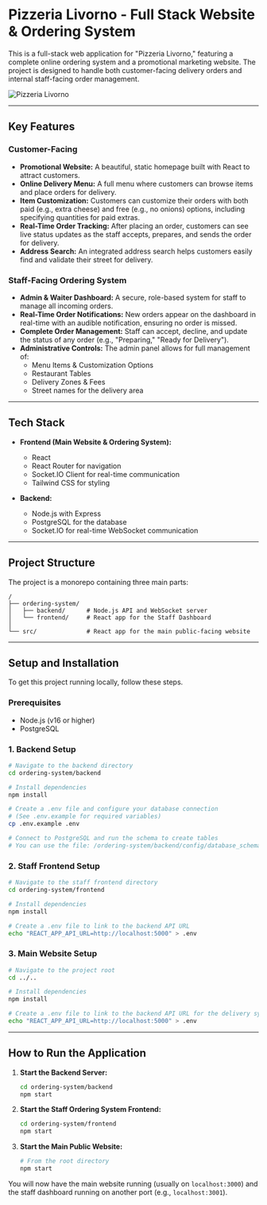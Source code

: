 # Pizzeria Livorno - Full Stack Website & Ordering System

This is a full-stack web application for "Pizzeria Livorno," featuring a complete online ordering system and a promotional marketing website. The project is designed to handle both customer-facing delivery orders and internal staff-facing order management.

![Pizzeria Livorno](https://user-images.githubusercontent.com/10152125/110191834-31a5d780-7e3b-11eb-913d-13a52c1e7a0e.png)

---

## Key Features

### Customer-Facing
- **Promotional Website:** A beautiful, static homepage built with React to attract customers.
- **Online Delivery Menu:** A full menu where customers can browse items and place orders for delivery.
- **Item Customization:** Customers can customize their orders with both paid (e.g., extra cheese) and free (e.g., no onions) options, including specifying quantities for paid extras.
- **Real-Time Order Tracking:** After placing an order, customers can see live status updates as the staff accepts, prepares, and sends the order for delivery.
- **Address Search:** An integrated address search helps customers easily find and validate their street for delivery.

### Staff-Facing Ordering System
- **Admin & Waiter Dashboard:** A secure, role-based system for staff to manage all incoming orders.
- **Real-Time Order Notifications:** New orders appear on the dashboard in real-time with an audible notification, ensuring no order is missed.
- **Complete Order Management:** Staff can accept, decline, and update the status of any order (e.g., "Preparing," "Ready for Delivery").
- **Administrative Controls:** The admin panel allows for full management of:
    - Menu Items & Customization Options
    - Restaurant Tables
    - Delivery Zones & Fees
    - Street names for the delivery area

---

## Tech Stack

- **Frontend (Main Website & Ordering System):**
    - React
    - React Router for navigation
    - Socket.IO Client for real-time communication
    - Tailwind CSS for styling

- **Backend:**
    - Node.js with Express
    - PostgreSQL for the database
    - Socket.IO for real-time WebSocket communication

---

## Project Structure

The project is a monorepo containing three main parts:

```
/
├── ordering-system/
│   ├── backend/      # Node.js API and WebSocket server
│   └── frontend/     # React app for the Staff Dashboard
│
└── src/              # React app for the main public-facing website
```

---

## Setup and Installation

To get this project running locally, follow these steps.

### Prerequisites
- Node.js (v16 or higher)
- PostgreSQL

### 1. Backend Setup

```bash
# Navigate to the backend directory
cd ordering-system/backend

# Install dependencies
npm install

# Create a .env file and configure your database connection
# (See .env.example for required variables)
cp .env.example .env

# Connect to PostgreSQL and run the schema to create tables
# You can use the file: /ordering-system/backend/config/database_schema.sql
```

### 2. Staff Frontend Setup

```bash
# Navigate to the staff frontend directory
cd ordering-system/frontend

# Install dependencies
npm install

# Create a .env file to link to the backend API URL
echo "REACT_APP_API_URL=http://localhost:5000" > .env
```

### 3. Main Website Setup

```bash
# Navigate to the project root
cd ../..

# Install dependencies
npm install

# Create a .env file to link to the backend API URL for the delivery system
echo "REACT_APP_API_URL=http://localhost:5000" > .env
```

---

## How to Run the Application

1.  **Start the Backend Server:**
    ```bash
    cd ordering-system/backend
    npm start
    ```

2.  **Start the Staff Ordering System Frontend:**
    ```bash
    cd ordering-system/frontend
    npm start
    ```

3.  **Start the Main Public Website:**
    ```bash
    # From the root directory
    npm start
    ```

You will now have the main website running (usually on `localhost:3000`) and the staff dashboard running on another port (e.g., `localhost:3001`).
